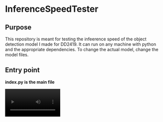 # InferenceSpeedTester
## Purpose
This repository is meant for testing the infeerence speed of the object detection model I made for DD2419. 
It can run on any machine with python and the appropriate dependencies. To change the actual model, change the model files.

## Entry point
**index.py is the main file**

  <video src='https://www.youtube.com/watch?v=2HwGpoiePMg' width=180/>

![optional-description-here](https://drive.google.com/file/d/1ZSurfa6-SKGchys2O04h96_4-YKi1Tsi/view?usp=share_link)